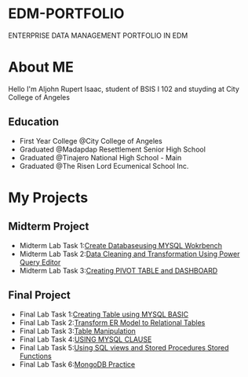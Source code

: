 # EDM-PORTFOLIO
ENTERPRISE DATA MANAGEMENT PORTFOLIO IN EDM

# About ME
  Hello I'm Aljohn Rupert Isaac, student of BSIS I 102 and stuyding at City College of Angeles

 
## Education
- First Year College @City College of Angeles
- Graduated @Madapdap Resettlement Senior High School
- Graduated @Tinajero National High School - Main
- Graduated @The Risen Lord Ecumenical School Inc.


# My Projects


## Midterm Project
- Midterm Lab Task 1:[Create Databaseusing MYSQL Wokrbench](https://aljohn0809.github.io/MIDTERM-LAB-TASK-1/) 
- Midterm Lab Task 2:[Data Cleaning and Transformation Using Power Query Editor](hhttps://aljohn0809.github.io/MIDTERM-LAB-TASK-2/) 
- Midterm Lab Task 3:[Creating PIVOT TABLE and DASHBOARD](https://aljohn0809.github.io/MIDTERM-LAB-TASK-3/)


## Final Project
- Final Lab Task 1:[Creating Table using MYSQL BASIC](https://aljohn0809.github.io/FINAL-LAB-TASK-1/)
- Final Lab Task 2:[Transform ER Model to Relational Tables](https://aljohn0809.github.io/FINAL-LAB-TASK-2/)
- Final Lab Task 3:[Table Manipulation](https://aljohn0809.github.io/FINAL-LAB-TASK-3/)
- Final Lab Task 4:[USING MYSQL CLAUSE](https://aljohn0809.github.io/FINAL-LAB-TASK-4/)
- Final Lab Task 5:[Using SQL views and Stored Procedures Stored Functions](https://aljohn0809.github.io/FINAL-LAB-TASK-5/)
- Final Lab Task 6:[MongoDB Practice](https://aljohn0809.github.io/Final-Lab-Task-6/)
